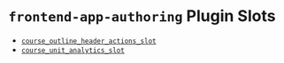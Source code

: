 # `frontend-app-authoring` Plugin Slots

* [`course_outline_header_actions_slot`](./CourseOutlineHeaderActionsSlot/)
* [`course_unit_analytics_slot`](./CourseUnitAnalyticsSlot/)
